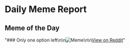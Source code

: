 # Daily Meme Report

## Meme of the Day
"### Only one option left\n\n![Meme](https://i.redd.it/r1w3pp3xs2df1.gif)\n\n[View on Reddit](https://redd.it/1m0om06)"
